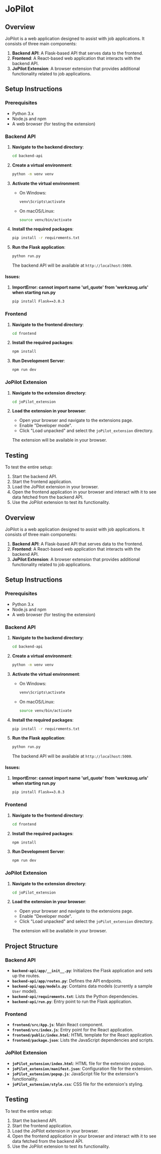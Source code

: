 # JoPilot

## Overview

JoPilot is a web application designed to assist with job applications. It consists of three main components:
1. **Backend API**: A Flask-based API that serves data to the frontend.
2. **Frontend**: A React-based web application that interacts with the backend API.
3. **JoPilot Extension**: A browser extension that provides additional functionality related to job applications.

## Setup Instructions

### Prerequisites

- Python 3.x
- Node.js and npm
- A web browser (for testing the extension)

### Backend API

1. **Navigate to the backend directory**:
    ```sh
    cd backend-api
    ```

2. **Create a virtual environment**:
    ```sh
    python -m venv venv
    ```

3. **Activate the virtual environment**:
    - On Windows:
        ```sh
        venv\Scripts\activate
        ```
    - On macOS/Linux:
        ```sh
        source venv/bin/activate
        ```

4. **Install the required packages**:
    ```sh
    pip install -r requirements.txt
    ```

5. **Run the Flask application**:
    ```sh
    python run.py
    ```

    The backend API will be available at `http://localhost:5000`.

#### Issues:

1. **ImportError: cannot import name 'url_quote' from 'werkzeug.urls' when starting run.py**
    ```sh
    pip install Flask==3.0.3
    ```

### Frontend

1. **Navigate to the frontend directory**:
    ```sh
    cd frontend
    ```

2. **Install the required packages**:
    ```sh
    npm install
    ```

3. **Run Development Server**:
    ```sh
    npm run dev
    ```
    
### JoPilot Extension

1. **Navigate to the extension directory**:
    ```sh
    cd joPilot_extension
    ```

2. **Load the extension in your browser**:
    - Open your browser and navigate to the extensions page.
    - Enable "Developer mode".
    - Click "Load unpacked" and select the `joPilot_extension` directory.

    The extension will be available in your browser.

## Testing

To test the entire setup:
1. Start the backend API.
2. Start the frontend application.
3. Load the JoPilot extension in your browser.
4. Open the frontend application in your browser and interact with it to see data fetched from the backend API.
5. Use the JoPilot extension to test its functionality.

## Overview

JoPilot is a web application designed to assist with job applications. It consists of three main components:
1. **Backend API**: A Flask-based API that serves data to the frontend.
2. **Frontend**: A React-based web application that interacts with the backend API.
3. **JoPilot Extension**: A browser extension that provides additional functionality related to job applications.

## Setup Instructions

### Prerequisites

- Python 3.x
- Node.js and npm
- A web browser (for testing the extension)

### Backend API

1. **Navigate to the backend directory**:
    ```sh
    cd backend-api
    ```

2. **Create a virtual environment**:
    ```sh
    python -m venv venv
    ```

3. **Activate the virtual environment**:
    - On Windows:
        ```sh
        venv\Scripts\activate
        ```
    - On macOS/Linux:
        ```sh
        source venv/bin/activate
        ```

4. **Install the required packages**:
    ```sh
    pip install -r requirements.txt
    ```

5. **Run the Flask application**:
    ```sh
    python run.py
    ```

    The backend API will be available at `http://localhost:5000`.

#### Issues:

1. **ImportError: cannot import name 'url_quote' from 'werkzeug.urls' when starting run.py**
    ```sh
    pip install Flask==3.0.3
    ```

### Frontend

1. **Navigate to the frontend directory**:
    ```sh
    cd frontend
    ```

2. **Install the required packages**:
    ```sh
    npm install
    ```

3. **Run Development Server**:
    ```sh
    npm run dev
    ```
    
### JoPilot Extension

1. **Navigate to the extension directory**:
    ```sh
    cd joPilot_extension
    ```

2. **Load the extension in your browser**:
    - Open your browser and navigate to the extensions page.
    - Enable "Developer mode".
    - Click "Load unpacked" and select the `joPilot_extension` directory.

    The extension will be available in your browser.

## Project Structure

### Backend API

- **`backend-api/app/__init__.py`**: Initializes the Flask application and sets up the routes.
- **`backend-api/app/routes.py`**: Defines the API endpoints.
- **`backend-api/app/models.py`**: Contains data models (currently a sample `User` model).
- **`backend-api/requirements.txt`**: Lists the Python dependencies.
- **`backend-api/run.py`**: Entry point to run the Flask application.

### Frontend

- **`frontend/src/App.js`**: Main React component.
- **`frontend/src/index.js`**: Entry point for the React application.
- **`frontend/public/index.html`**: HTML template for the React application.
- **`frontend/package.json`**: Lists the JavaScript dependencies and scripts.

### JoPilot Extension

- **`joPilot_extension/index.html`**: HTML file for the extension popup.
- **`joPilot_extension/manifest.json`**: Configuration file for the extension.
- **`joPilot_extension/popup.js`**: JavaScript file for the extension's functionality.
- **`joPilot_extension/style.css`**: CSS file for the extension's styling.

## Testing

To test the entire setup:
1. Start the backend API.
2. Start the frontend application.
3. Load the JoPilot extension in your browser.
4. Open the frontend application in your browser and interact with it to see data fetched from the backend API.
5. Use the JoPilot extension to test its functionality.
